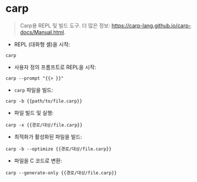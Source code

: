# carp

> Carp용 REPL 및 빌드 도구.
> 더 많은 정보: <https://carp-lang.github.io/carp-docs/Manual.html>.

- REPL (대화형 셸)을 시작:

`carp`

- 사용자 정의 프롬프트로 REPL을 시작:

`carp --prompt "{{> }}"`

- `carp` 파일을 빌드:

`carp -b {{path/to/file.carp}}`

- 파일 빌드 및 실행:

`carp -x {{경로/대상/file.carp}}`

- 최적화가 활성화된 파일을 빌드:

`carp -b --optimize {{경로/대상/file.carp}}`

- 파일을 C 코드로 변환:

`carp --generate-only {{경로/대상/file.carp}}`
